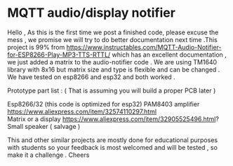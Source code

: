 # MQTT audio/display notifier

Hello , As this is the first time we post a finished code, please excuse the mess , we promise we will try to do better documentation next time .This project is 99% from https://www.instructables.com/MQTT-Audio-Notifier-for-ESP8266-Play-MP3-TTS-RTTL/  which has an excellent documentation  , we just added a matrix to the audio-notifier  code . We are using TM1640 library with 8x16  but matrix size and type  is flexible and can be changed .   We have tested on esp8266 and esp32 and both worked .

Prototype part list : ( That is assuming you will build a proper PCB later ) 

Esp8266/32 (this code is optimized for esp32) 
PAM8403 amplifier  https://www.aliexpress.com/item/32574110297.html  
Matrix or a display  https://www.aliexpress.com/item/32905525496.html?
Small speaker ( salvage )   

This and other similar projects  are mostly done for educational purposes with students so your feedback is most welcomed and will be tested , so make it a challenge .
Cheers
